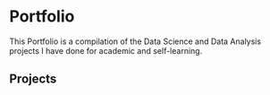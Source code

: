 # Portfolio
This Portfolio is a compilation of the Data Science and Data Analysis projects I have done for academic and self-learning.


## Projects

